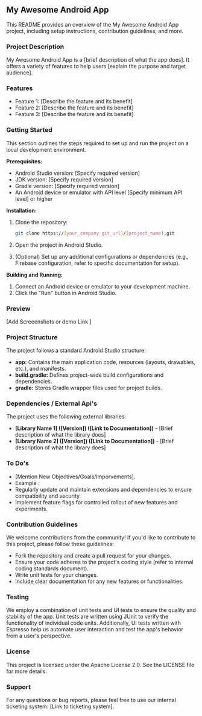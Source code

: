 ##  My Awesome Android App

This README provides an overview of the My Awesome Android App project, including setup instructions, contribution guidelines, and more.

### Project Description

My Awesome Android App is a [brief description of what the app does]. It offers a variety of features to help users [explain the purpose and target audience].

### Features

* Feature 1: [Describe the feature and its benefit]
* Feature 2: [Describe the feature and its benefit]
* Feature 3: [Describe the feature and its benefit]

### Getting Started

This section outlines the steps required to set up and run the project on a local development environment.

**Prerequisites:**

* Android Studio version: [Specify required version]
* JDK version: [Specify required version]
* Gradle version: [Specify required version]
* An Android device or emulator with API level [Specify minimum API level] or higher

**Installation:**

1. Clone the repository:

   ```bash
   git clone https://[your_company_git_url]/[project_name].git
   ```

2. Open the project in Android Studio.

3. (Optional) Set up any additional configurations or dependencies (e.g., Firebase configuration, refer to specific documentation for setup).

**Building and Running:**

1. Connect an Android device or emulator to your development machine.
2. Click the "Run" button in Android Studio.

### Preview

[Add Screeenshots or demo Link ]

### Project Structure

The project follows a standard Android Studio structure:

* **app:** Contains the main application code, resources (layouts, drawables, etc.), and manifests.
* **build.gradle:** Defines project-wide build configurations and dependencies.
* **gradle:** Stores Gradle wrapper files used for project builds.

### Dependencies / External Api's

The project uses the following external libraries:

* **[Library Name 1] ([Version]) ([Link to Documentation])** - [Brief description of what the library does]
* **[Library Name 2] ([Version]) ([Link to Documentation])** - [Brief description of what the library does]

### To Do's

* [Mention New Objectives/Goals/Imporvements].
* Example :
* Regularly update and maintain extensions and dependencies to ensure compatibility and security.
* Implement feature flags for controlled rollout of new features and experiments.

### Contribution Guidelines

We welcome contributions from the community! If you'd like to contribute to this project, please follow these guidelines:

* Fork the repository and create a pull request for your changes.
* Ensure your code adheres to the project's coding style (refer to internal coding standards document).
* Write unit tests for your changes.
* Include clear documentation for any new features or functionalities.

### Testing

We employ a combination of unit tests and UI tests to ensure the quality and stability of the app. Unit tests are written using JUnit to verify the functionality of individual code units. Additionally, UI tests written with Espresso help us automate user interaction and test the app's behavior from a user's perspective.

### License

This project is licensed under the Apache License 2.0. See the LICENSE file for more details.

### Support

For any questions or bug reports, please feel free to use our internal ticketing system: [Link to ticketing system].
